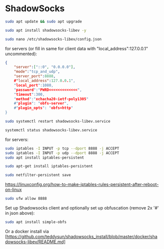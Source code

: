 # ShadowSocks

```bash
sudo apt update && sudo apt upgrade
```
```bash
sudo apt install shadowsocks-libev -y
```
```bash
sudo nano /etc/shadowsocks-libev/config.json
```
for servers (or fill in same for client data with "local_address":127.0.0.1" uncommented):
```json
{
    "server":["::0", "0.0.0.0"],
    "mode":"tcp_and_udp",
    "server_port":8888,
    #"local_address":127.0.0.1",
    "local_port":1080,
    "password":"PWRD<<<<<<<<<<<<<",
    "timeout":300,
    "method":"xchacha20-ietf-poly1305"
    #"plugin": "obfs-server",
    #"plugin_opts": "obfs=http"
}
```
```bash
sudo systemctl restart shadowsocks-libev.service
```
```bash
systemctl status shadowsocks-libev.service
```
for servers:
```bash
sudo iptables -I INPUT -p tcp --dport 8888 -j ACCEPT
sudo iptables -I INPUT -p udp --dport 8888 -j ACCEPT
sudo apt install iptables-persistent
```
```bash
sudo apt-get install iptables-persistent
```
```bash
sudo netfilter-persistent save
```
https://linuxconfig.org/how-to-make-iptables-rules-persistent-after-reboot-on-linux
```bash
sudo ufw allow 8888
```
Set up Shadowsocks client and optionally set up obfuscation (remove 2x '#' in json above):
```bash
sudo apt install simple-obfs
```

Or a docker install via [https://github.com/teddysun/shadowsocks_install/blob/master/docker/shadowsocks-libev/README.md]

